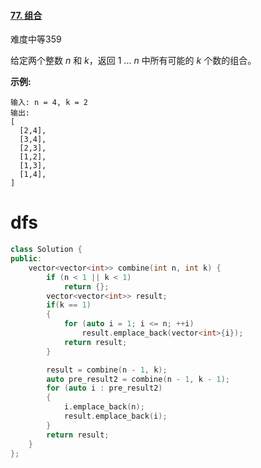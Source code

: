 #### [77. 组合](https://leetcode-cn.com/problems/combinations/)

难度中等359

给定两个整数 *n* 和 *k*，返回 1 ... *n* 中所有可能的 *k* 个数的组合。

**示例:**

```
输入: n = 4, k = 2
输出:
[
  [2,4],
  [3,4],
  [2,3],
  [1,2],
  [1,3],
  [1,4],
]
```



# dfs

```c++
class Solution {
public:
    vector<vector<int>> combine(int n, int k) {
        if (n < 1 || k < 1)
            return {};
        vector<vector<int>> result;
        if(k == 1)
        {
            for (auto i = 1; i <= n; ++i)
                result.emplace_back(vector<int>{i});
            return result;
        }

        result = combine(n - 1, k);
        auto pre_result2 = combine(n - 1, k - 1);
        for (auto i : pre_result2)
        {
            i.emplace_back(n);
            result.emplace_back(i);
        }
        return result;
    }
};
```

